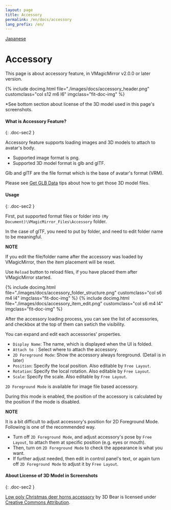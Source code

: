 ```yaml
---
layout: page
title: Accessory
permalink: /en/docs/accessory
lang_prefix: /en/
---
```


[Japanese](../../docs/accessory)

# Accessory

This page is about accessory feature, in VMagicMirror v2.0.0 or later version.

<div class="row">
{% include docimg.html file="./images/docs/accessory_header.png" customclass="col s12 m6 l6" imgclass="fit-doc-img" %}
</div>

*See bottom section about license of the 3D model used in this page's screenshots.

#### What is Accessory Feature?
{: .doc-sec2 }

Accessory feature supports loading images and 3D models to attach to avatar's body.

<div class="doc-ul" markdown="1">

- Supported image format is png.
- Supported 3D model format is glb and glTF.

</div>

Glb and glTF are the file format which is the base of avatar's format (VRM).

Please see [Get GLB Data](../tips/get_glb_data) tips about how to get those 3D model files.


#### Usage
{: .doc-sec2 }

First, put supported format files or folder into `(My Document)\VMagicMirror_Files\Accessory` folder.

In the case of glTF, you need to put by folder, and need to edit folder name to be meaningful.

<div class="note-area" markdown="1">

**NOTE**

If you edit the file/folder name after the accessory was loaded by VMagicMirror, then the item placement will be reset.

</div>

Use `Reload` button to reload files, if you have placed them after VMagicMirror started.

<div class="row">
{% include docimg.html file="./images/docs/accessory_folder_structure.png" customclass="col s6 m4 l4" imgclass="fit-doc-img" %}
{% include docimg.html file="./images/docs/accessory_item_edit.png" customclass="col s6 m4 l4" imgclass="fit-doc-img" %}
</div>

After the accessory loading process, you can see the list of accessories, and checkbox at the top of them can swtich the visibility.

You can expand and edit each accessories' properties.

<div class="doc-ul" markdown="1">

- `Display Name`: The name, which is displayed when the UI is folded.
- `Attach to `: Select where to attach the accessory.
- `2D Foreground Mode`: Show the accessory always foreground. (Detail is in later)
- `Position`: Specify the local position. Also editable by `Free Layout`.
- `Rotation`: Specify the local rotation. Also editable by `Free Layout`.
- `Scale`: Specify the scale. Also editable by `Free Layout`.

</div>

`2D Foreground Mode` is available for image file based accessory.

During this mode is enabled, the position of the accessory is calculated by the position if the mode is disabled.

<div class="note-area" markdown="1">

**NOTE**

It is a bit difficult to adjust accessory's position for 2D Foreground Mode. Following is one of the recommended way.

<div class="doc-ul" markdown="1">

- Turn off `2D Foreground Mode`, and adjust accessory's pose by `Free Layout`, to attach them at specific position (e.g. eyes or mouth).
- Then, turn on `2D Foreground Mode` to check the appearance is what you want.
- If further adjust needed, then edit in control panel's text, or again turn off `2D Foreground Mode` to adjust it by `Free Layout`.

</div>

</div>


#### About License of 3D Model in Screenshots
{: .doc-sec2 }

[Low poly Christmas deer horns accessory](https://sketchfab.com/3d-models/low-poly-christmas-deer-horns-accessory-5e5d4500345445cfa5dc7848ebd278ba) by 3D Bear is licensed under [Creative Commons Attribution](http://creativecommons.org/licenses/by/4.0/).
